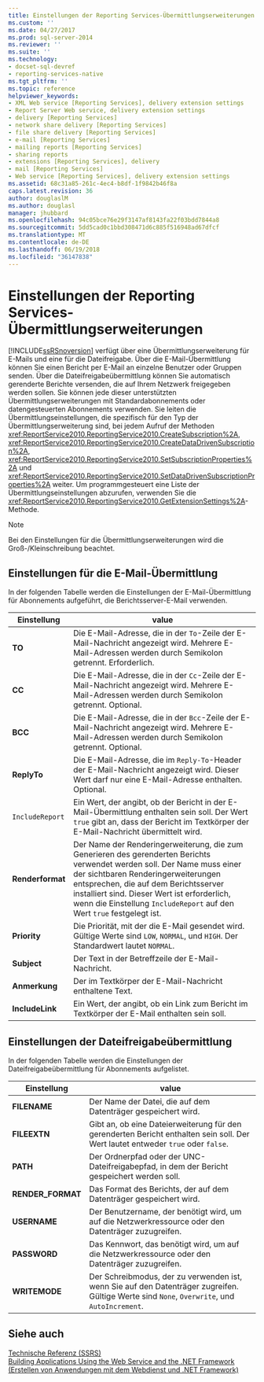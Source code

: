 ```yaml
---
title: Einstellungen der Reporting Services-Übermittlungserweiterungen | Microsoft-Dokumentation
ms.custom: ''
ms.date: 04/27/2017
ms.prod: sql-server-2014
ms.reviewer: ''
ms.suite: ''
ms.technology:
- docset-sql-devref
- reporting-services-native
ms.tgt_pltfrm: ''
ms.topic: reference
helpviewer_keywords:
- XML Web service [Reporting Services], delivery extension settings
- Report Server Web service, delivery extension settings
- delivery [Reporting Services]
- network share delivery [Reporting Services]
- file share delivery [Reporting Services]
- e-mail [Reporting Services]
- mailing reports [Reporting Services]
- sharing reports
- extensions [Reporting Services], delivery
- mail [Reporting Services]
- Web service [Reporting Services], delivery extension settings
ms.assetid: 68c31a85-261c-4ec4-b8df-1f9842b46f8a
caps.latest.revision: 36
author: douglaslM
ms.author: douglasl
manager: jhubbard
ms.openlocfilehash: 94c05bce76e29f3147af8143fa22f03bdd7844a8
ms.sourcegitcommit: 5dd5cad0c1bbd308471d6c885f516948ad67dfcf
ms.translationtype: MT
ms.contentlocale: de-DE
ms.lasthandoff: 06/19/2018
ms.locfileid: "36147838"
---
```

# <a name="reporting-services-delivery-extension-settings"></a>Einstellungen der Reporting Services-Übermittlungserweiterungen
  [!INCLUDE[ssRSnoversion](../../../includes/ssrsnoversion-md.md)] verfügt über eine Übermittlungserweiterung für E-Mails und eine für die Dateifreigabe. Über die E-Mail-Übermittlung können Sie einen Bericht per E-Mail an einzelne Benutzer oder Gruppen senden. Über die Dateifreigabeübermittlung können Sie automatisch gerenderte Berichte versenden, die auf Ihrem Netzwerk freigegeben werden sollen. Sie können jede dieser unterstützten Übermittlungserweiterungen mit Standardabonnements oder datengesteuerten Abonnements verwenden. Sie leiten die Übermittlungseinstellungen, die spezifisch für den Typ der Übermittlungserweiterung sind, bei jedem Aufruf der Methoden <xref:ReportService2010.ReportingService2010.CreateSubscription%2A>, <xref:ReportService2010.ReportingService2010.CreateDataDrivenSubscription%2A>, <xref:ReportService2010.ReportingService2010.SetSubscriptionProperties%2A> und <xref:ReportService2010.ReportingService2010.SetDataDrivenSubscriptionProperties%2A> weiter. Um programmgesteuert eine Liste der Übermittlungseinstellungen abzurufen, verwenden Sie die <xref:ReportService2010.ReportingService2010.GetExtensionSettings%2A>-Methode.  
  
> [!NOTE]  
>  Bei den Einstellungen für die Übermittlungserweiterungen wird die Groß-/Kleinschreibung beachtet.  
  
## <a name="e-mail-delivery-settings"></a>Einstellungen für die E-Mail-Übermittlung  
 In der folgenden Tabelle werden die Einstellungen der E-Mail-Übermittlung für Abonnements aufgeführt, die Berichtsserver-E-Mail verwenden.  
  
|Einstellung|value|  
|-------------|-----------|  
|**TO**|Die E-Mail-Adresse, die in der `To`-Zeile der E-Mail-Nachricht angezeigt wird. Mehrere E-Mail-Adressen werden durch Semikolon getrennt. Erforderlich.|  
|**CC**|Die E-Mail-Adresse, die in der `Cc`-Zeile der E-Mail-Nachricht angezeigt wird. Mehrere E-Mail-Adressen werden durch Semikolon getrennt. Optional.|  
|**BCC**|Die E-Mail-Adresse, die in der `Bcc`-Zeile der E-Mail-Nachricht angezeigt wird. Mehrere E-Mail-Adressen werden durch Semikolon getrennt. Optional.|  
|**ReplyTo**|Die E-Mail-Adresse, die im `Reply-To`-Header der E-Mail-Nachricht angezeigt wird. Dieser Wert darf nur eine E-Mail-Adresse enthalten. Optional.|  
|`IncludeReport`|Ein Wert, der angibt, ob der Bericht in der E-Mail-Übermittlung enthalten sein soll. Der Wert `true` gibt an, dass der Bericht im Textkörper der E-Mail-Nachricht übermittelt wird.|  
|**Renderformat**|Der Name der Renderingerweiterung, die zum Generieren des gerenderten Berichts verwendet werden soll. Der Name muss einer der sichtbaren Renderingerweiterungen entsprechen, die auf dem Berichtsserver installiert sind. Dieser Wert ist erforderlich, wenn die Einstellung `IncludeReport` auf den Wert `true` festgelegt ist.|  
|**Priority**|Die Priorität, mit der die E-Mail gesendet wird. Gültige Werte sind `LOW`, `NORMAL`, und `HIGH`. Der Standardwert lautet `NORMAL`.|  
|**Subject**|Der Text in der Betreffzeile der E-Mail-Nachricht.|  
|**Anmerkung**|Der im Textkörper der E-Mail-Nachricht enthaltene Text.|  
|**IncludeLink**|Ein Wert, der angibt, ob ein Link zum Bericht im Textkörper der E-Mail enthalten sein soll.|  
  
## <a name="file-share-delivery-settings"></a>Einstellungen der Dateifreigabeübermittlung  
 In der folgenden Tabelle werden die Einstellungen der Dateifreigabeübermittlung für Abonnements aufgelistet.  
  
|Einstellung|value|  
|-------------|-----------|  
|**FILENAME**|Der Name der Datei, die auf dem Datenträger gespeichert wird.|  
|**FILEEXTN**|Gibt an, ob eine Dateierweiterung für den gerenderten Bericht enthalten sein soll. Der Wert lautet entweder `true` oder `false`.|  
|**PATH**|Der Ordnerpfad oder der UNC-Dateifreigabepfad, in dem der Bericht gespeichert werden soll.|  
|**RENDER_FORMAT**|Das Format des Berichts, der auf dem Datenträger gespeichert wird.|  
|**USERNAME**|Der Benutzername, der benötigt wird, um auf die Netzwerkressource oder den Datenträger zuzugreifen.|  
|**PASSWORD**|Das Kennwort, das benötigt wird, um auf die Netzwerkressource oder den Datenträger zuzugreifen.|  
|**WRITEMODE**|Der Schreibmodus, der zu verwenden ist, wenn Sie auf den Datenträger zugreifen. Gültige Werte sind `None`, `Overwrite`, und `AutoIncrement`.|  
  
## <a name="see-also"></a>Siehe auch  
 [Technische Referenz (SSRS)](../../technical-reference-ssrs.md)   
 [Building Applications Using the Web Service and the .NET Framework (Erstellen von Anwendungen mit dem Webdienst und .NET Framework)](building-applications-using-the-web-service-and-the-net-framework.md)  
  
  